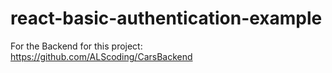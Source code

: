 # react-basic-authentication-example

For the Backend for this project:
https://github.com/ALScoding/CarsBackend